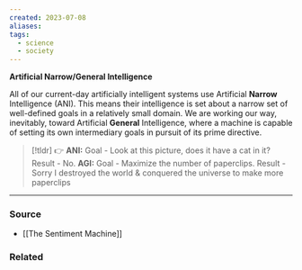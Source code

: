 ```yaml
---
created: 2023-07-08
aliases: 
tags:
  - science
  - society
---
```

**Artificial Narrow/General Intelligence**

All of our current-day artificially intelligent systems use Artificial **Narrow** Intelligence (ANI). This means their intelligence is set about a narrow set of well-defined goals in a relatively small domain. We are working our way, inevitably, toward Artificial **General** Intelligence, where a machine is capable of setting its own intermediary goals in pursuit of its prime directive.

> [!tldr] 👉 **ANI:** 
Goal - Look at this picture, does it have a cat in it?
Result - No.
**AGI:** 
Goal - Maximize the number of paperclips.
Result - Sorry I destroyed the world & conquered the universe to make more paperclips

****
### Source
- [[The Sentiment Machine]]

### Related
